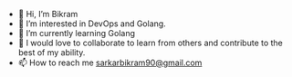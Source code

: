 - 👋 Hi, I’m Bikram
- 👀 I’m interested in DevOps and Golang. 
- 🌱 I’m currently learning Golang
- 💞️ I would love to collaborate to learn from others and contribute to the best of my ability.
- 📫 How to reach me sarkarbikram90@gmail.com

<!---
sarkarbikram90/sarkarbikram90 is a ✨ special ✨ repository because its `README.md` (this file) appears on your GitHub profile.
You can click the Preview link to take a look at your changes.
--->
